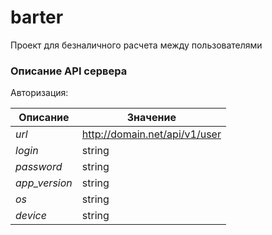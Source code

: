 # barter
Проект для безналичного расчета между пользователями


### Описание API  сервера

Авторизация:

Описание | Значение
------------ | -------------
*url*  | http://domain.net/api/v1/user
*login* | string
*password* | string
*app_version* | string
*os* | string
*device* | string



